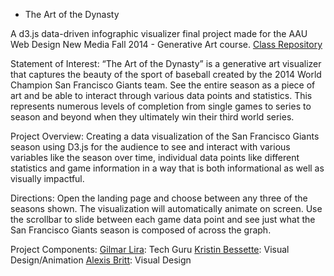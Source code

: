 * The Art of the Dynasty

A d3.js data-driven infographic visualizer final project made for the AAU Web Design New Media Fall 2014 - Generative Art course.
[Class Repository](https://github.com/rybotron/wnm498genart_f14)

Statement of Interest:
“The Art of the Dynasty” is a generative art visualizer that captures the beauty of the sport of baseball created by the 2014 World Champion San Francisco Giants team. See the entire season as a piece of art and be able to interact through various data points and statistics. This represents numerous levels of completion from single games to series to season and beyond when they ultimately win their third world series.

Project Overview:
Creating a data visualization of the San Francisco Giants season using D3.js for the audience to see and interact with various variables like the season over time, individual data points like different statistics and game information in a way that is both informational as well as visually impactful.

Directions:
Open the landing page and choose between any three of the seasons shown. The visualization will automatically animate on screen. Use the scrollbar to slide between each game data point and see just what the San Francisco Giants season is composed of across the graph.

Project Components:
[Gilmar Lira](https://github.com/GilmarLira): Tech Guru
[Kristin Bessette](https://github.com/kristinbessette): Visual Design/Animation
[Alexis Britt](https://github.com/alexisbritt): Visual Design